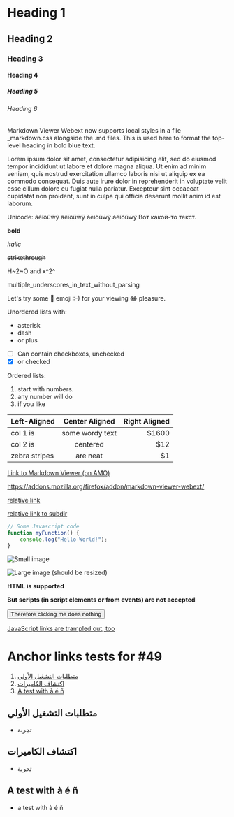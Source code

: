 ﻿# Heading 1
## Heading 2
### Heading 3
#### Heading 4
##### Heading 5
###### Heading 6

Markdown Viewer Webext now supports local styles in a file _markdown.css alongside the .md files.
This is used here to format the top-level heading in bold blue text.

Lorem ipsum dolor sit amet, consectetur adipisicing elit, sed do eiusmod
tempor incididunt ut labore et dolore magna aliqua. Ut enim ad minim veniam,
quis nostrud exercitation ullamco laboris nisi ut aliquip ex ea commodo
consequat. Duis aute irure dolor in reprehenderit in voluptate velit esse
cillum dolore eu fugiat nulla pariatur. Excepteur sint occaecat cupidatat non
proident, sunt in culpa qui officia deserunt mollit anim id est laborum.

Unicode: âêîôûŵŷ äëïöüẅÿ àèìòùẁỳ áéíóúẃý   Вот какой-то текст.

**bold**

*italic*

~~strikethrough~~

H~2~O and x^2^

multiple_underscores_in_text_without_parsing

Let's try some :slightly_smiling_face: emoji :-) for your viewing :joy: pleasure.

Unordered lists with:
- asterisk
- dash
- or plus
- [ ] Can contain checkboxes, unchecked
- [X] or checked

Ordered lists:
1. start with numbers.
2. any number will do
3. if you like

| Left-Aligned  | Center Aligned  | Right Aligned |
| :------------ |:---------------:| -----:|
| col 1 is      | some wordy text | $1600 |
| col 2 is      | centered        |   $12 |
| zebra stripes | are neat        |    $1 |

[Link to Markdown Viewer (on AMO)](https://addons.mozilla.org/firefox/addon/markdown-viewer-webext/)

https://addons.mozilla.org/firefox/addon/markdown-viewer-webext/

[relative link](test-nobom.md)

[relative link to subdir](sub/hello-sub.md)

```js
// Some Javascript code
function myFunction() {
	console.log("Hello World!");
}
```

![Small image](http://lorempixel.com/400/200/)

![Large image (should be resized)](http://lorempixel.com/1200/200/)

<strong>HTML is supported</strong>

<strong onclick="alert('XSS')">But scripts (in script elements or from events) are not accepted</strong>

<button onclick="alert('XSS')" onload="console.log('loaded')">Therefore clicking me does nothing</button>

<script type="text/javascript">console.log('XSS');</script>

<a href=" JavaScript:alert('XSS')">JavaScript links are trampled out, too</a>

# Anchor links tests for #49

1. [متطلبات التشغيل الأولي](#متطلبات-التشغيل-الأولي)
2. [اكتشاف الكاميرات](#اكتشاف-الكاميرات)
3. [A test with à é ñ](#a-test-with-à-é-ñ)

## متطلبات التشغيل الأولي
* تجربة

## اكتشاف الكاميرات
* تجربة

## A test with à é ñ
* a test with à é ñ
